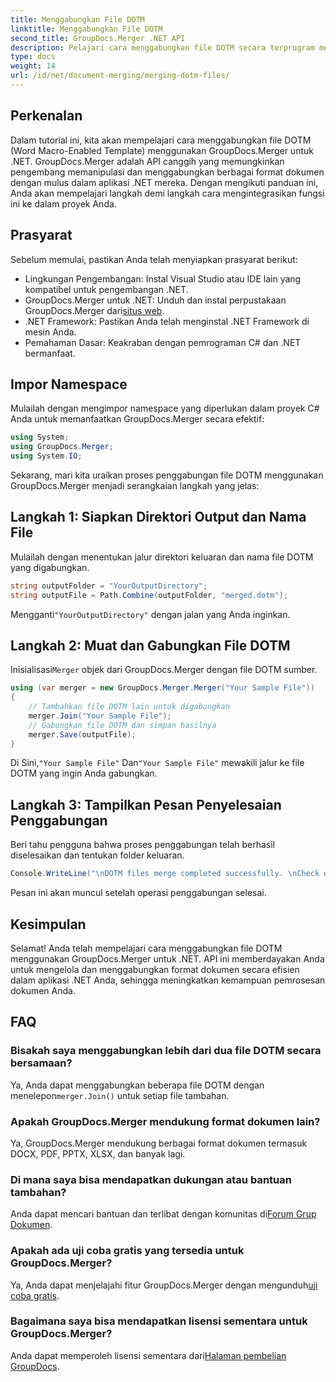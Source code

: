 ```yaml
---
title: Menggabungkan File DOTM
linktitle: Menggabungkan File DOTM
second_title: GroupDocs.Merger .NET API
description: Pelajari cara menggabungkan file DOTM secara terprogram menggunakan GroupDocs.Merger untuk .NET. Panduan komprehensif ini memberikan petunjuk langkah demi langkah untuk pengembang.
type: docs
weight: 14
url: /id/net/document-merging/merging-dotm-files/
---
```

## Perkenalan
Dalam tutorial ini, kita akan mempelajari cara menggabungkan file DOTM (Word Macro-Enabled Template) menggunakan GroupDocs.Merger untuk .NET. GroupDocs.Merger adalah API canggih yang memungkinkan pengembang memanipulasi dan menggabungkan berbagai format dokumen dengan mulus dalam aplikasi .NET mereka. Dengan mengikuti panduan ini, Anda akan mempelajari langkah demi langkah cara mengintegrasikan fungsi ini ke dalam proyek Anda.
## Prasyarat
Sebelum memulai, pastikan Anda telah menyiapkan prasyarat berikut:
- Lingkungan Pengembangan: Instal Visual Studio atau IDE lain yang kompatibel untuk pengembangan .NET.
-  GroupDocs.Merger untuk .NET: Unduh dan instal perpustakaan GroupDocs.Merger dari[situs web](https://releases.groupdocs.com/merger/net/).
- .NET Framework: Pastikan Anda telah menginstal .NET Framework di mesin Anda.
- Pemahaman Dasar: Keakraban dengan pemrograman C# dan .NET bermanfaat.

## Impor Namespace
Mulailah dengan mengimpor namespace yang diperlukan dalam proyek C# Anda untuk memanfaatkan GroupDocs.Merger secara efektif:
```csharp
using System; 
using GroupDocs.Merger;
using System.IO;
```

Sekarang, mari kita uraikan proses penggabungan file DOTM menggunakan GroupDocs.Merger menjadi serangkaian langkah yang jelas:
## Langkah 1: Siapkan Direktori Output dan Nama File
Mulailah dengan menentukan jalur direktori keluaran dan nama file DOTM yang digabungkan.
```csharp
string outputFolder = "YourOutputDirectory";
string outputFile = Path.Combine(outputFolder, "merged.dotm");
```
 Mengganti`"YourOutputDirectory"` dengan jalan yang Anda inginkan.
## Langkah 2: Muat dan Gabungkan File DOTM
 Inisialisasi`Merger` objek dari GroupDocs.Merger dengan file DOTM sumber.
```csharp
using (var merger = new GroupDocs.Merger.Merger("Your Sample File"))
{
    // Tambahkan file DOTM lain untuk digabungkan
    merger.Join("Your Sample File");
    // Gabungkan file DOTM dan simpan hasilnya
    merger.Save(outputFile);
}
```
 Di Sini,`"Your Sample File"` Dan`"Your Sample File"` mewakili jalur ke file DOTM yang ingin Anda gabungkan.
## Langkah 3: Tampilkan Pesan Penyelesaian Penggabungan
Beri tahu pengguna bahwa proses penggabungan telah berhasil diselesaikan dan tentukan folder keluaran.
```csharp
Console.WriteLine("\nDOTM files merge completed successfully. \nCheck output in {0}", outputFolder);
```
Pesan ini akan muncul setelah operasi penggabungan selesai.

## Kesimpulan
Selamat! Anda telah mempelajari cara menggabungkan file DOTM menggunakan GroupDocs.Merger untuk .NET. API ini memberdayakan Anda untuk mengelola dan menggabungkan format dokumen secara efisien dalam aplikasi .NET Anda, sehingga meningkatkan kemampuan pemrosesan dokumen Anda.

## FAQ
### Bisakah saya menggabungkan lebih dari dua file DOTM secara bersamaan?
 Ya, Anda dapat menggabungkan beberapa file DOTM dengan menelepon`merger.Join()` untuk setiap file tambahan.
### Apakah GroupDocs.Merger mendukung format dokumen lain?
Ya, GroupDocs.Merger mendukung berbagai format dokumen termasuk DOCX, PDF, PPTX, XLSX, dan banyak lagi.
### Di mana saya bisa mendapatkan dukungan atau bantuan tambahan?
 Anda dapat mencari bantuan dan terlibat dengan komunitas di[Forum Grup Dokumen](https://forum.groupdocs.com/c/merger/32).
### Apakah ada uji coba gratis yang tersedia untuk GroupDocs.Merger?
 Ya, Anda dapat menjelajahi fitur GroupDocs.Merger dengan mengunduh[uji coba gratis](https://releases.groupdocs.com/).
### Bagaimana saya bisa mendapatkan lisensi sementara untuk GroupDocs.Merger?
 Anda dapat memperoleh lisensi sementara dari[Halaman pembelian GroupDocs](https://purchase.groupdocs.com/temporary-license/).